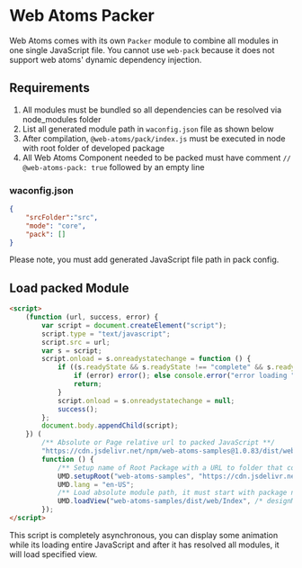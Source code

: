 # Web Atoms Packer

Web Atoms comes with its own `Packer` module to combine all modules in one single JavaScript file. You cannot use `web-pack` because it does not support web atoms' dynamic dependency injection.

## Requirements

1. All modules must be bundled so all dependencies can be resolved via node_modules folder
2. List all generated module path in `waconfig.json` file as shown below
3. After compilation, `@web-atoms/pack/index.js` must be executed in node with root folder of developed package
5. All Web Atoms Component needed to be packed must have comment `// @web-atoms-pack: true` followed by an empty line

### waconfig.json

```json
{
    "srcFolder":"src",
    "mode": "core",
    "pack": []
}
```

Please note, you must add generated JavaScript file path in pack config.

## Load packed Module

```html
<script>
    (function (url, success, error) {
        var script = document.createElement("script");
        script.type = "text/javascript";
        script.src = url;
        var s = script;
        script.onload = s.onreadystatechange = function () {
            if ((s.readyState && s.readyState !== "complete" && s.readyState !== "loaded")) {
                if (error) error(); else console.error("error loading " + url);
                return;
            }
            script.onload = s.onreadystatechange = null;
            success();
        };
        document.body.appendChild(script);
    }) (
        /** Absolute or Page relative url to packed JavaScript **/
        "https://cdn.jsdelivr.net/npm/web-atoms-samples@1.0.83/dist/web/Index.pack.min.js",
        function () {
            /** Setup name of Root Package with a URL to folder that contains node_modules **/
            UMD.setupRoot("web-atoms-samples", "https://cdn.jsdelivr.net/npm/web-atoms-samples@1.0.83");
            UMD.lang = "en-US";
            /** Load absolute module path, it must start with package name **/
            UMD.loadView("web-atoms-samples/dist/web/Index", /* designMode */ 0);
        });
</script>
```

This script is completely asynchronous, you can display some animation while its loading entire JavaScript and after it has resolved all modules, it will load specified view.
